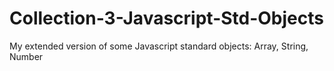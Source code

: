 # Collection-3-Javascript-Std-Objects
My extended version of some Javascript standard objects: Array, String, Number
